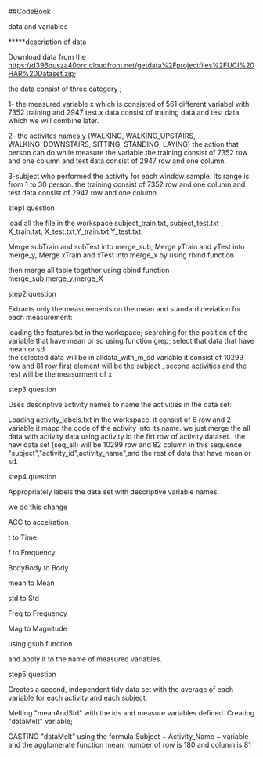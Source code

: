 
##CodeBook

data and variables

*****description of data

Download data from the https://d396qusza40orc.cloudfront.net/getdata%2Fprojectfiles%2FUCI%20HAR%20Dataset.zip;

the data consist of three category ;

1- the measured variable x which is consisted of 561 different variabel with 7352 training and 2947 test.x data consist of training data and test data which we will combine later.

2- the activites names y (WALKING, WALKING_UPSTAIRS, WALKING_DOWNSTAIRS, SITTING, STANDING, LAYING) the action that person can do while measure the variable.the training consist of 7352 row and one column and test data consist of 2947 row and one column.

3-subject who performed the activity for each window sample. Its range is from 1 to 30 person. the training consist of 7352 row and one column and test data consist of 2947 row and one column.

step1 
question

load all the file in the workspace subject_train.txt, subject_test.txt , X_train.txt, X_test.txt,Y_train.txt,Y_test.txt.

Merge subTrain and subTest into merge_sub,  Merge yTrain and yTest into merge_y,  Merge xTrain and xTest into merge_x by using rbind function 

then merge all table together using cbind function merge_sub,merge_y,merge_X 

step2
question

Extracts only the measurements on the mean and standard deviation for each measurement:

loading the features.txt in the workspace;
searching for the position of the variable that have mean or sd using function grep;
select that data that have mean or sd  
the selected data will be in alldata_with_m_sd variable it consist of 10299 row and 81 row
first element will be the subject , second activities and the rest will be the measurment of x

step3
question 

Uses descriptive activity names to name the activities in the data set:

Loading activity_labels.txt in the workspace. it consist of 6 row and 2 variable it mapp the code of the activity into its name.
we just merge the all data with activity data using activity id the firt row of activity dataset..
the new data set (seq_all) will be 10299 row and 82 column in this sequence 
"subject","activity_id",activity_name",and the rest of data that have mean or sd.

step4
question

Appropriately labels the data set with descriptive variable names:

we do this change 

ACC to accelration

t to Time

f to Frequency

BodyBody to Body

mean  to Mean

std to Std

Freq to Frequency

Mag to Magnitude

using gsub function

and apply it to the name of measured variables.

step5
question

Creates a second, independent tidy data set with the average of each variable for each activity and each subject.

Melting "meanAndStd" with the ids and measure variables defined. Creating "dataMelt" variable;

CASTING "dataMelt" using the formula Subject + Activity_Name ~ variable and the agglomerate function mean.
number of row is 180 and column is 81
